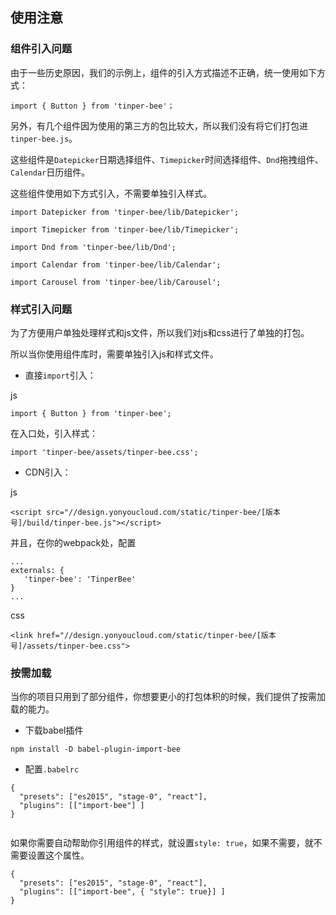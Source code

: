 ## 使用注意

### 组件引入问题

由于一些历史原因，我们的示例上，组件的引入方式描述不正确，统一使用如下方式：

```
import { Button } from 'tinper-bee'；

```

另外，有几个组件因为使用的第三方的包比较大，所以我们没有将它们打包进`tinper-bee.js`。

这些组件是`Datepicker`日期选择组件、`Timepicker`时间选择组件、`Dnd`拖拽组件、`Calendar`日历组件。

这些组件使用如下方式引入，不需要单独引入样式。

```
import Datepicker from 'tinper-bee/lib/Datepicker';

import Timepicker from 'tinper-bee/lib/Timepicker';

import Dnd from 'tinper-bee/lib/Dnd';

import Calendar from 'tinper-bee/lib/Calendar';

import Carousel from 'tinper-bee/lib/Carousel';

```

### 样式引入问题

为了方便用户单独处理样式和js文件，所以我们对js和css进行了单独的打包。

所以当你使用组件库时，需要单独引入js和样式文件。

- 直接`import`引入：

js

```
import { Button } from 'tinper-bee';
```

在入口处，引入样式：

```
import 'tinper-bee/assets/tinper-bee.css';
```

- CDN引入：

js

```
<script src="//design.yonyoucloud.com/static/tinper-bee/[版本号]/build/tinper-bee.js"></script>
```

并且，在你的webpack处，配置

```
...
externals: {
   'tinper-bee': 'TinperBee'
}
...
```


css

```
<link href="//design.yonyoucloud.com/static/tinper-bee/[版本号]/assets/tinper-bee.css">
```

### 按需加载

当你的项目只用到了部分组件，你想要更小的打包体积的时候，我们提供了按需加载的能力。

- 下载babel插件

```
npm install -D babel-plugin-import-bee
```

- 配置`.babelrc`

```
{
  "presets": ["es2015", "stage-0", "react"],
  "plugins": [["import-bee"] ]
}


```
如果你需要自动帮助你引用组件的样式，就设置`style: true`，如果不需要，就不需要设置这个属性。

```
{
  "presets": ["es2015", "stage-0", "react"],
  "plugins": [["import-bee", { "style": true}] ]
}


```